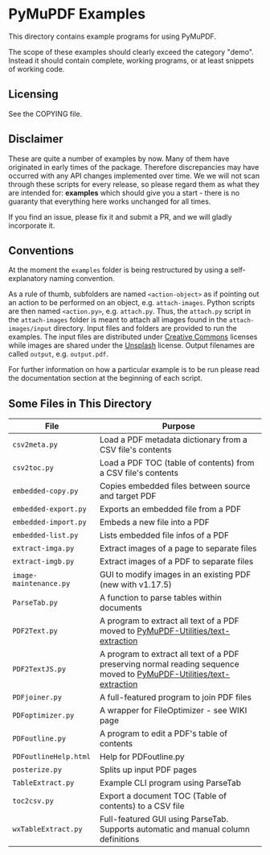 # PyMuPDF Examples

This directory contains example programs for using PyMuPDF.

The scope of these examples should clearly exceed the category "demo". Instead it should contain complete, working programs, or at least snippets of working code.

## Licensing

See the COPYING file.

## Disclaimer

These are quite a number of examples by now. Many of them have originated in early times of the package. Therefore discrepancies may have occurred with any API changes implemented over time. We we will not scan through these scripts for every release, so please regard them as what they are intended for: **examples** which should give you a start - there is no guaranty that everything here works unchanged for all times.

If you find an issue, please fix it and submit a PR, and we will gladly incorporate it.

## Conventions

At the moment the `examples` folder is being restructured by using a self-explanatory naming convention.

As a rule of thumb, subfolders are named `<action-object>` as if pointing out an action to be performed on an object, e.g. `attach-images`. Python scripts are then named `<action.py>`, e.g. `attach.py`. Thus, the `attach.py` script in the `attach-images` folder is meant to attach all images found in the `attach-images/input` directory. Input files and folders are provided to run the examples. The input files are distributed under [Creative Commons](https://creativecommons.org/licenses/) licenses while images are shared under the [Unsplash](https://unsplash.com/license) license. Output filenames are called `output`, e.g. `output.pdf`.

For further information on how a particular example is to be run please read the documentation section at the beginning of each script.

## Some Files in This Directory

File | Purpose
-----| -------
`csv2meta.py` | Load a PDF metadata dictionary from a CSV file's contents
`csv2toc.py` | Load a PDF TOC (table of contents) from a CSV file's contents
`embedded-copy.py` | Copies embedded files between source and target PDF
`embedded-export.py` | Exports an embedded file from a PDF
`embedded-import.py` | Embeds a new file into a PDF
`embedded-list.py` | Lists embedded file infos of a PDF
`extract-imga.py` | Extract images of a page to separate files
`extract-imgb.py` | Extract images of a PDF to separate files
`image-maintenance.py` | GUI to modify images in an existing PDF (new with v1.17.5)
`ParseTab.py` | A function to parse tables within documents
`PDF2Text.py` | A program to extract all text of a PDF moved to [PyMuPDF-Utilities/text-extraction](https://github.com/pymupdf/PyMuPDF-Utilities/tree/master/text-extraction)
`PDF2TextJS.py` | A program to extract all text of a PDF preserving normal reading sequence moved to [PyMuPDF-Utilities/text-extraction](https://github.com/pymupdf/PyMuPDF-Utilities/tree/master/text-extraction)
`PDFjoiner.py` | A full-featured program to join PDF files
`PDFoptimizer.py` | A wrapper for FileOptimizer - see WIKI page
`PDFoutline.py` | A program to edit a PDF's table of contents
`PDFoutlineHelp.html` | Help for PDFoutline.py
`posterize.py` | Splits up input PDF pages
`TableExtract.py` | Example CLI program using ParseTab
`toc2csv.py` | Export a document TOC (Table of contents) to a CSV file
`wxTableExtract.py` | Full-featured GUI using ParseTab. Supports automatic and manual column definitions

